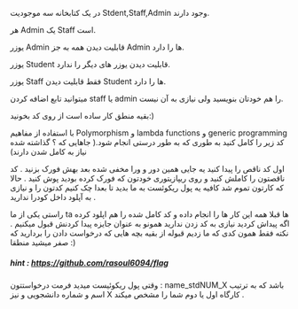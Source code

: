 در یک کتابخانه سه موجودیت Stdent,Staff,Admin وجود دارند.

هر Admin یک Staff است.

یوزر Admin قابلیت دیدن همه به جز Admin ها را دارد.

یوزر Student قابلیت دیدن یوزر های دیگر را ندارد.

یوزر Staff فقط قابلیت دیدن Student ها را دارد.





میتوانید تابع اضافه کردن staff یا admin را هم خودتان بنویسید ولی نیازی به آن نیست.

بقیه منطق کار ساده است از روی کد بخونید:)

با استفاده از مفاهیم Polymorphism و lambda functions و generic programming کد زیر را کامل کنید به طوری که به طور درستی انجام شود.( جاهایی که ؟ گذاشته شده نیاز به کامل شدن دارند)

اول کد ناقص را پیدا کنید یه جایی همین دور و ورا مخفی شده بعد بهش فورک بزنید . کد ناقصتون را کاملش کنید و روی ریپازیتوری خودتون که فورک کرده بودید پوش کنید .
حالا که کارتون تموم شد کافیه یه پول ریکوئست به ما بدید تا بعدا چک کنیم کدتون را و نیازی به آپلود داخل کودرا ندارید .

راستی یکی از ما ta ها قبلا همه این کار ها را انجام داده و کد کامل شده را هم اپلود کرده اگه پیداش کردید نیازی به کد زدن ندارید همونو به عنوان جایزه پیدا کردنش قبول میکنیم . نکته فقط همون کدی که ما زدیم قبوله از بقیه بچه هایی که درخواست دادن را بردارید که صفر میشید منطقا :) 

##### hint : https://github.com/rasoul6094/flag

وقتی پول ریکوئیست میدید فرمت درخواستتون : name_stdNUM_X  باشد که به ترتیب اسم و شماره دانشجویی و نیز X کارگاه اول یا دوم شما را مشخص میکند .

